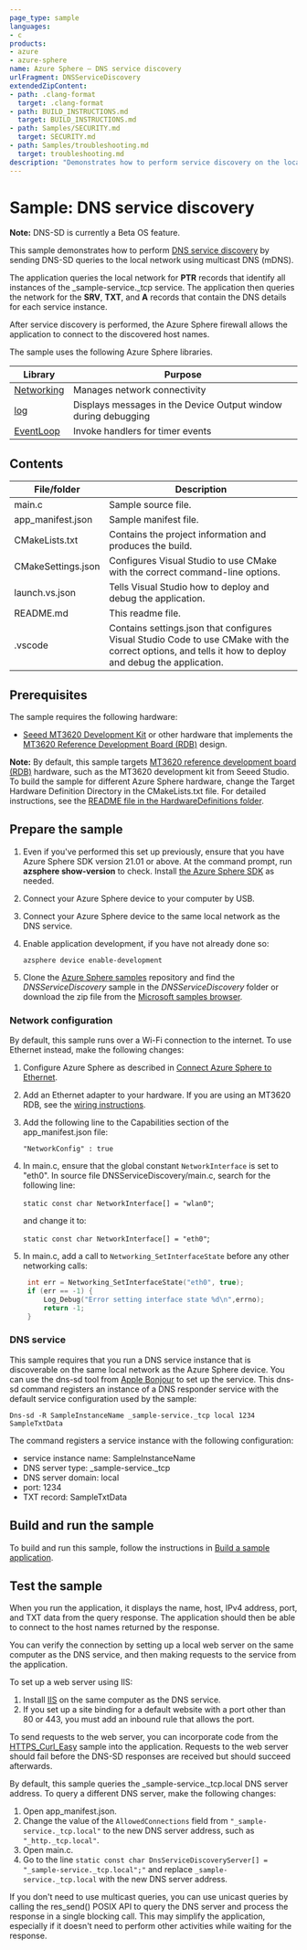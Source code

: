 ```yaml
---
page_type: sample
languages:
- c
products:
- azure
- azure-sphere
name: Azure Sphere – DNS service discovery
urlFragment: DNSServiceDiscovery
extendedZipContent:
- path: .clang-format
  target: .clang-format
- path: BUILD_INSTRUCTIONS.md
  target: BUILD_INSTRUCTIONS.md
- path: Samples/SECURITY.md
  target: SECURITY.md
- path: Samples/troubleshooting.md
  target: troubleshooting.md
description: "Demonstrates how to perform service discovery on the local network by using multicast DNS (mDNS)."
---
```


# Sample: DNS service discovery

**Note:** DNS-SD is currently a Beta OS feature.

This sample demonstrates how to perform [DNS service discovery](https://docs.microsoft.com/azure-sphere/app-development/service-discovery) by sending DNS-SD queries to the local network using multicast DNS (mDNS).

The application queries the local network for **PTR** records that identify all instances of the _sample-service._tcp service. The application then queries the network for the **SRV**, **TXT**, and **A** records that contain the DNS details for each service instance.

After service discovery is performed, the Azure Sphere firewall allows the application to connect to the discovered host names.

The sample uses the following Azure Sphere libraries.

| Library | Purpose |
|---------|---------|
| [Networking](https://docs.microsoft.com/azure-sphere/reference/applibs-reference/applibs-networking/networking-overview) | Manages network connectivity |
| [log](https://docs.microsoft.com/azure-sphere/reference/applibs-reference/applibs-log/log-overview) | Displays messages in the Device Output window during debugging |
| [EventLoop](https://docs.microsoft.com/azure-sphere/reference/applibs-reference/applibs-eventloop/eventloop-overview) | Invoke handlers for timer events |

## Contents
| File/folder | Description |
|-------------|-------------|
|   main.c    | Sample source file. |
| app_manifest.json |Sample manifest file. |
| CMakeLists.txt | Contains the project information and produces the build. |
| CMakeSettings.json| Configures Visual Studio to use CMake with the correct command-line options. |
|launch.vs.json |Tells Visual Studio how to deploy and debug the application.|
| README.md | This readme file. |
|.vscode |Contains settings.json that configures Visual Studio Code to use CMake with the correct options, and tells it how to deploy and debug the application. |

## Prerequisites

The sample requires the following hardware:

*  [Seeed MT3620 Development Kit](https://aka.ms/azurespheredevkits) or other hardware that implements the [MT3620 Reference Development Board (RDB)](https://docs.microsoft.com/azure-sphere/hardware/mt3620-reference-board-design) design.

**Note:** By default, this sample targets [MT3620 reference development board (RDB)](https://docs.microsoft.com/azure-sphere/hardware/mt3620-reference-board-design) hardware, such as the MT3620 development kit from Seeed Studio. To build the sample for different Azure Sphere hardware, change the Target Hardware Definition Directory in the CMakeLists.txt file. For detailed instructions, see the [README file in the HardwareDefinitions folder](../../../HardwareDefinitions/README.md).

## Prepare the sample

1. Even if you've performed this set up previously, ensure that you have Azure Sphere SDK version 21.01 or above. At the command prompt, run **azsphere show-version** to check. Install [the Azure Sphere SDK](https://docs.microsoft.com/azure-sphere/install/install-sdk) as needed.
1. Connect your Azure Sphere device to your computer by USB.
1. Connect your Azure Sphere device to the same local network as the DNS service.
1. Enable application development, if you have not already done so:

   `azsphere device enable-development`

1. Clone the [Azure Sphere samples](https://github.com/Azure/azure-sphere-samples) repository and find the *DNSServiceDiscovery* sample in the *DNSServiceDiscovery* folder or download the zip file from the [Microsoft samples browser](https://docs.microsoft.com/samples/azure/azure-sphere-samples/dnsservicediscovery/).

### Network configuration

By default, this sample runs over a Wi-Fi connection to the internet. To use Ethernet instead, make the following changes:

1. Configure Azure Sphere as described in [Connect Azure Sphere to Ethernet](https://docs.microsoft.com/azure-sphere/network/connect-ethernet).
1. Add an Ethernet adapter to your hardware. If you are using an MT3620 RDB, see the [wiring instructions](../../../HardwareDefinitions/mt3620_rdb/EthernetWiring.md).
1. Add the following line to the Capabilities section of the app_manifest.json file:

   `"NetworkConfig" : true`
1. In main.c, ensure that the global constant `NetworkInterface` is set to "eth0". In source file DNSServiceDiscovery/main.c, search for the following line:

     `static const char NetworkInterface[] = "wlan0"`;

   and change it to:

     `static const char NetworkInterface[] = "eth0"`;
1. In main.c, add a call to `Networking_SetInterfaceState` before any other networking calls:

   ```c
    int err = Networking_SetInterfaceState("eth0", true);
    if (err == -1) {
        Log_Debug("Error setting interface state %d\n",errno);
        return -1;
    }
   ```

### DNS service

This sample requires that you run a DNS service instance that is discoverable on the same local network as the Azure Sphere device. You can use the dns-sd tool from [Apple Bonjour](https://developer.apple.com/bonjour/) to set up the service. This dns-sd command registers an instance of a DNS responder service with the default service configuration used by the sample:

```
Dns-sd -R SampleInstanceName _sample-service._tcp local 1234 SampleTxtData
```

The command registers a service instance with the following configuration:

- service instance name: SampleInstanceName
- DNS server type: _sample-service._tcp
- DNS server domain: local
- port: 1234
- TXT record: SampleTxtData

## Build and run the sample

To build and run this sample, follow the instructions in [Build a sample application](../../BUILD_INSTRUCTIONS.md).

## Test the sample

When you run the application, it displays the name, host, IPv4 address, port, and TXT data from the query response. The application should then be able to connect to the host names returned by the response.

You can verify the connection by setting up a local web server on the same computer as the DNS service, and then making requests to the service from the application.

To set up a web server using IIS:

1. Install [IIS](https://www.iis.net/) on the same computer as the DNS service.
1. If you set up a site binding for a default website with a port other than 80 or 443, you must add an inbound rule that allows the port.

To send requests to the web server, you can incorporate code from the [HTTPS_Curl_Easy](https://github.com/Azure/azure-sphere-samples/tree/master/Samples/HTTPS/HTTPS_Curl_Easy) sample into the application. Requests to the web server should fail before the DNS-SD responses are received but should succeed afterwards.

By default, this sample queries the _sample-service._tcp.local DNS server address. To query a different DNS server, make the following changes:

1. Open app_manifest.json.
1. Change the value of the `AllowedConnections` field from `"_sample-service._tcp.local"` to the new DNS server address, such as `"_http._tcp.local"`.
1. Open main.c.
1. Go to the line `static const char DnsServiceDiscoveryServer[] = "_sample-service._tcp.local";"` and replace `_sample-service._tcp.local` with the new DNS server address.

If you don't need to use multicast queries, you can use unicast queries by calling the res_send() POSIX API to query the DNS server and process the response in a single blocking call. This may simplify the application, especially if it doesn't need to perform other activities while waiting for the response.
